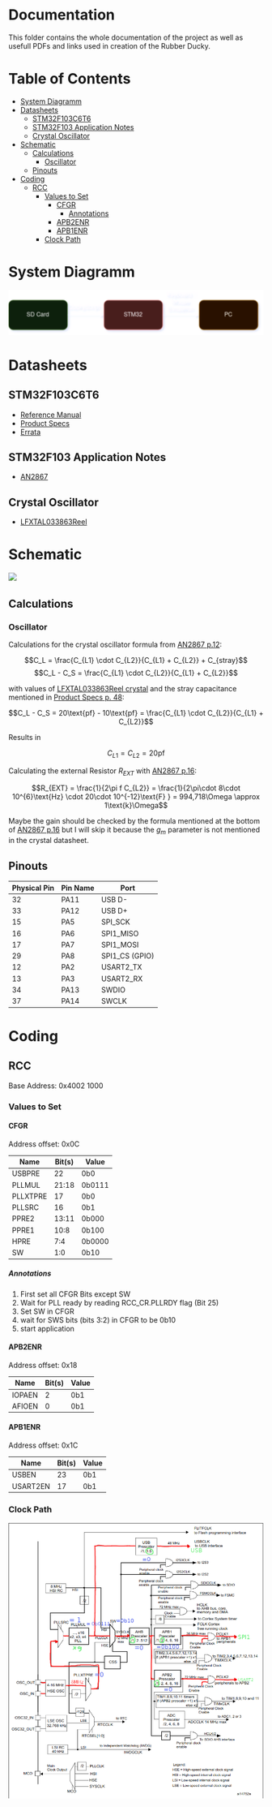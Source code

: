 # Documentation  <!-- omit from toc -->
This folder contains the whole documentation of the project as well as usefull PDFs and links used in creation of the Rubber Ducky.

# Table of Contents  <!-- omit from toc -->
- [System Diagramm](#system-diagramm)
- [Datasheets](#datasheets)
  - [STM32F103C6T6](#stm32f103c6t6)
  - [STM32F103 Application Notes](#stm32f103-application-notes)
  - [Crystal Oscillator](#crystal-oscillator)
- [Schematic](#schematic)
  - [Calculations](#calculations)
    - [Oscillator](#oscillator)
  - [Pinouts](#pinouts)
- [Coding](#coding)
  - [RCC](#rcc)
    - [Values to Set](#values-to-set)
      - [CFGR](#cfgr)
        - [Annotations](#annotations)
      - [APB2ENR](#apb2enr)
      - [APB1ENR](#apb1enr)
    - [Clock Path](#clock-path)

# System Diagramm
![Is your connection bad? This is you now -> O_O](./images/system_dia.png)

# Datasheets

## STM32F103C6T6 
- [Reference Manual](https://www.st.com/resource/en/reference_manual/rm0008-stm32f101xx-stm32f102xx-stm32f103xx-stm32f105xx-and-stm32f107xx-advanced-armbased-32bit-mcus-stmicroelectronics.pdf)
- [Product Specs](https://www.st.com/resource/en/datasheet/stm32f103c6.pdf)
- [Errata](https://www.st.com/resource/en/errata_sheet/es0348-stm32f101x46-stm32f102x46-stm32f103x46-device-errata-stmicroelectronics.pdf)

## STM32F103 Application Notes
- [AN2867](https://www.st.com/resource/en/application_note/cd00221665-oscillator-design-guide-for-stm8af-al-s-stm32-mcus-and-mpus-stmicroelectronics.pdf)

## Crystal Oscillator
- [LFXTAL033863Reel](https://www.mouser.de/ProductDetail/IQD/LFXTAL033863Reel?qs=e4%2FAndAAwgIQqOoCaq8uAQ%3D%3D)


# Schematic

<image src=./schematic/stm32-rubberducky.svg>

## Calculations

### Oscillator
Calculations for the crystal oscillator formula from [AN2867 p.12](https://www.st.com/resource/en/application_note/cd00221665-oscillator-design-guide-for-stm8af-al-s-stm32-mcus-and-mpus-stmicroelectronics.pdf):

$$C_L = \frac{C_{L1} \cdot C_{L2}}{C_{L1} + C_{L2}} + C_{stray}$$
$$C_L - C_S = \frac{C_{L1} \cdot C_{L2}}{C_{L1} + C_{L2}}$$

with values of [LFXTAL033863Reel crystal](https://www.mouser.de/ProductDetail/IQD/LFXTAL033863Reel?qs=e4%2FAndAAwgIQqOoCaq8uAQ%3D%3D) and the stray capacitance mentioned in [Product Specs p. 48](https://www.st.com/resource/en/datasheet/stm32f103c6.pdf):

$$C_L - C_S = 20\text{pf} - 10\text{pf} = \frac{C_{L1} \cdot C_{L2}}{C_{L1} + C_{L2}}$$

Results in 

$$C_{L1} = C_{L2} = 20\text{pf}$$

Calculating the external Resistor $R_{EXT}$ with [AN2867 p.16](https://www.st.com/resource/en/application_note/cd00221665-oscillator-design-guide-for-stm8af-al-s-stm32-mcus-and-mpus-stmicroelectronics.pdf):

$$R_{EXT} = \frac{1}{2\pi f C_{L2}} = \frac{1}{2\pi\cdot 8\cdot 10^{6}\text{Hz} \cdot 20\cdot 10^{-12}\text{F} } = 994,718\Omega \approx 1\text{k}\Omega$$

Maybe the gain should be checked by the formula mentioned at the bottom of [AN2867 p.16](https://www.st.com/resource/en/application_note/cd00221665-oscillator-design-guide-for-stm8af-al-s-stm32-mcus-and-mpus-stmicroelectronics.pdf) but I will skip it because the $g_m$ parameter is not mentioned in the crystal datasheet.

## Pinouts
| **Physical Pin** | **Pin Name** | **Port**       |
|------------------|--------------|----------------|
| 32               | PA11         | USB D-         |
| 33               | PA12         | USB D+         |
| 15               | PA5          | SPI_SCK        |
| 16               | PA6          | SPI1_MISO      |
| 17               | PA7          | SPI1_MOSI      |
| 29               | PA8          | SPI1_CS (GPIO) |
| 12               | PA2          | USART2_TX      |
| 13               | PA3          | USART2_RX      |
| 34               | PA13         | SWDIO          |
| 37               | PA14         | SWCLK          |


# Coding

## RCC
Base Address: 0x4002 1000

### Values to Set

#### CFGR
Address offset: 0x0C

| Name     | Bit(s) | Value  |
|----------|--------|--------|
| USBPRE   | 22     | 0b0    |
| PLLMUL   | 21:18  | 0b0111 |
| PLLXTPRE | 17     | 0b0    |
| PLLSRC   | 16     | 0b1    |
| PPRE2    | 13:11  | 0b000  |
| PPRE1    | 10:8   | 0b100  |
| HPRE     | 7:4    | 0b0000 |
| SW       | 1:0    | 0b10   |

##### Annotations
1. First set all CFGR Bits except SW
2. Wait for PLL ready by reading RCC_CR.PLLRDY flag (Bit 25)
3. Set SW in CFGR
4. wait for SWS bits (bits 3:2) in CFGR to be 0b10 
5. start application


#### APB2ENR
Address offset: 0x18

| Name     | Bit(s) | Value  |
|----------|--------|--------|
| IOPAEN   | 2      | 0b1    |
| AFIOEN   | 0      | 0b1    |

#### APB1ENR
Address offset: 0x1C

| Name     | Bit(s) | Value  |
|----------|--------|--------|
| USBEN    | 23     | 0b1    |
| USART2EN | 17     | 0b1    |



### Clock Path
![Clock Tree Image](./images/stm32_clock_tree.png)
